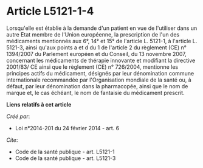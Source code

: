 # Article L5121-1-4

Lorsqu'elle est établie à la demande d'un patient en vue de l'utiliser dans un autre Etat membre de l'Union européenne, la
prescription de l'un des médicaments mentionnés aux 6°, 14° et 15° de l'article L. 5121-1, à l'article L. 5121-3, ainsi
qu'aux points a et d du 1 de l'article 2 du règlement (CE) n° 1394/2007 du Parlement européen et du Conseil, du 13 novembre
2007, concernant les médicaments de thérapie innovante et modifiant la directive 2001/83/ CE ainsi que le règlement (CE) n°
726/2004, mentionne les principes actifs du médicament, désignés par leur dénomination commune internationale recommandée par
l'Organisation mondiale de la santé ou, à défaut, par leur dénomination dans la pharmacopée, ainsi que le nom de marque et,
le cas échéant, le nom de fantaisie du médicament prescrit.

**Liens relatifs à cet article**

_Créé par_:

  - Loi n°2014-201 du 24 février 2014 - art. 6

_Cite_:

  - Code de la santé publique - art. L5121-1
  - Code de la santé publique - art. L5121-3
